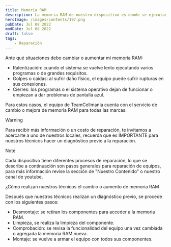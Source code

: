 ```yaml
---
title: Memoria RAM
description: La memoria RAM de nuestro dispositivo es donde se ejecutan los programas y hasta el sistema operativo, por lo que entre mayor capacidad o mejor funcionamiento, mejor rendimiento del dispositivo.
heroImage: /images/contents/197.png
pubDate: Jul 08 2022
modDate: Jul 08 2022
draft: false
tags: 
    - Reparación
---
```


Ante qué situaciones debo cambiar o aumentar mi memoria RAM:

- Ralentización: cuando el sistema se vuelve lento ejecutando varios programas o de grandes requisitos.
- Golpes o caídas: al sufrir daño físico, el equipo puede sufrir rupturas en sus conexiones.
- Cierres: los programas o el sistema operativo dejan de funcionar o empiezan a dar problemas de pantalla azul.

Para estos casos, el equipo de TeamCellmania cuenta con el servicio de cambio o mejora de memoria RAM para todas las marcas.

> [!WARNING]
> Para recibir más información o un costo de reparación, te invitamos a acercarte a uno de nuestros locales, recuerda que es IMPORTANTE para nuestros técnicos hacer un diagnóstico previo a la reparación.

> [!NOTE]
> Cada dispositivo tiene diferentes procesos de reparación, lo que se describe a continuación son pasos generales para reparación de equipos, para más información revise la sección de \"Nuestro Contenido\" o nuestro canal de youtube.

¿Cómo realizan nuestros técnicos el cambio o aumento de memoria RAM

Después que nuestros técnicos realizan un diagnóstico previo, se procede con los siguientes pasos:

- Desmontaje: se retiran los componentes para acceder a la memoria RAM.
- Limpieza, se realiza la limpieza del componente.
- Comprobación: se revisa la funcionalidad del equipo una vez cambiada o agregada la memoria RAM nueva.
- Montaje: se vuelve a armar el equipo con todos sus componentes.
